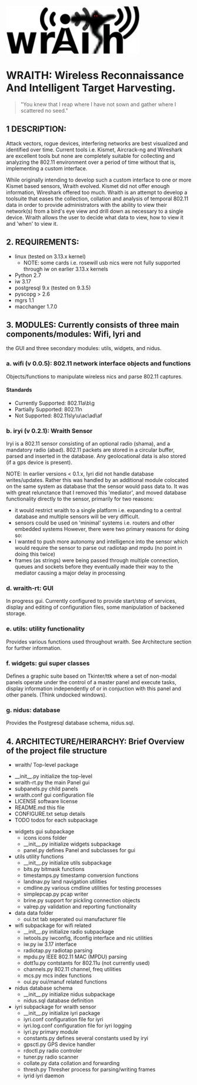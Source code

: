 ![](widgets/icons/wraith-banner.png?raw=true)
# WRAITH: Wireless Reconnaissance And Intelligent Target Harvesting.

> "You knew that I reap where I have not sown and gather where I scattered no seed."

## 1 DESCRIPTION:
Attack vectors, rogue devices, interfering networks are best visualized and identified
over time. Current tools i.e. Kismet, Aircrack-ng and Wireshark are excellent tools
but none are completely suitable for collecting and analyzing the 802.11 environment
over a period of time without that is, implementing a custom interface.

While originally intending to develop such a custom interface to one or more Kismet
based sensors, Wraith evolved. Kismet did not offer enough information, Wireshark
offered too much. Wraith is an attempt to develop a toolsuite that eases the
collection, collation and analysis of temporal 802.11 data in order to provide
administrators with the ability to view their network(s) from a bird's eye view and
drill down as necessary to a single device. Wraith allows the user to decide what
data to view, how to view it and 'when' to view it.

## 2. REQUIREMENTS: 
 * linux (tested on 3.13.x kernel)
   - NOTE: some cards i.e. rosewill usb nics were not fully supported through iw
     on earlier 3.13.x kernels
 * Python 2.7
 * iw 3.17
 * postgresql 9.x (tested on 9.3.5)
 * pyscopg > 2.6
 * mgrs 1.1
 * macchanger 1.7.0

## 3. MODULES: Currently consists of three main components/modules: Wifi, Iyri and
the GUI and three secondary modules: utils, widgets, and nidus.

###  a. wifi (v 0.0.5): 802.11 network interface objects and functions

Objects/functions to manipulate wireless nics and parse 802.11 captures.

#### Standards
* Currently Supported: 802.11a\b\g
* Partially Supported: 802.11n
* Not Supported: 802.11s\y\u\ac\ad\af

### b. iryi (v 0.2.1): Wraith Sensor

Iryi is a 802.11 sensor consisting of an optional radio (shama), and a mandatory
radio (abad). 802.11 packets are stored in a circular buffer, parsed and inserted
in the database. Any geolocational data is also stored (if a gps device is present).

NOTE:
In earlier versions < 0.1.x, Iyri did not handle database writes/updates. Rather
this was handled by an additional module colocated on the same system as database
that the sensor would pass data to. It was with great relunctance that I removed
this 'mediator', and moved database functionality directly to the sensor, primarily
for two reasons:
 * it would restrict wraith to a single platform i.e. expanding to a central
  database and multiple sensors will be very difficult.
 * sensors could be used on 'minimal' systems i.e. routers and other embedded
  systems
However, there were two primary reasons for doing so:
 * I wanted to push more autonomy and intelligence into the sensor which would
   require the sensor to parse out radiotap and mpdu (no point in doing this twice)
 * frames (as strings) were being passed through multiple connection, queues and
   sockets before they eventually made their way to the mediator causing a major
   delay in processing

### d. wraith-rt: GUI

In progress gui. Currently configured to provide start/stop of services, display
and editing of configuration files, some manipulation of backened storage.

### e. utils: utility functionality

Provides various functions used throughout wraith. See Architecture section for
further information.

### f. widgets: gui super classes

Defines a graphic suite based on Tkinter/ttk where a set of non-modal panels operate
under the control of a master panel and execute tasks, display information
independently of or in conjuction with this panel and other panels. (Think undocked
windows).

### g. nidus: database

Provides the Postgresql database schema, nidus.sql.

## 4. ARCHITECTURE/HEIRARCHY: Brief Overview of the project file structure

* wraith/               Top-level package
 - \_\_init\_\_.py      initialize the top-level
 - wraith-rt.py         the main Panel gui
 - subpanels.py         child panels
 - wraith.conf          gui configuration file
 - LICENSE              software license
 - README.md            this file
 - CONFIGURE.txt        setup details
 - TODO                 todos for each subpackage
 * widgets              gui subpackage
     *  icons           icons folder
     -  \_\_init\_\_.py initialize widgets subpackage
     -  panel.py        defines Panel and subclasses for gui
 * utils                utility functions
    -  \_\_init\_\_.py  initialize utils subpackage
    - bits.py           bitmask functions
    - timestamps.py     timestamp conversion functions
    - landnav.py        land navigation utilities
    - cmdline.py        various cmdline utilities for testing processes
    - simplepcap.py     pcap writer
    - brine.py          support for pickling connection objects
    - valrep.py         validation and reporting functionality
 *  data                data folder
    - oui.txt           tab seperated oui manufacturer file
 *  wifi                subpackage for wifi related
     - \_\_init\_\_.py  initialize radio subpackage
     - iwtools.py       iwconfig, ifconfig interface and nic utilities
     - iw.py            iw 3.17 interface
     - radiotap.py      radiotap parsing
     - mpdu.py          IEEE 802.11 MAC (MPDU) parsing
     - dott1u.py        contstants for 802.11u (not currently used)
     - channels.py      802.11 channel, freq utilities
     - mcs.py           mcs index functions
     - oui.py           oui/manuf related functions
 * nidus                database schema
     - \_\_init\_\_.py  initialize nidus subpackage
     - nidus.sql        database definition
 *  iyri                subpackage for wraith sensor
     - \_\_init\_\_.py  initialize iyri package
     - iyri.conf        configuration file for iyri
     - iyri.log.conf    configuration file for iyri logging
     - iyri.py          primary module
     - constants.py     defines several constants used by iryi
     - gpsctl.py        GPS device handler
     - rdoctl.py        radio controler
     - tuner.py         radio scanner
     - collate.py       data collation and forwarding
     - thresh.py        Thresher process for parsing/writing frames
     - iyrid            iyri daemon
